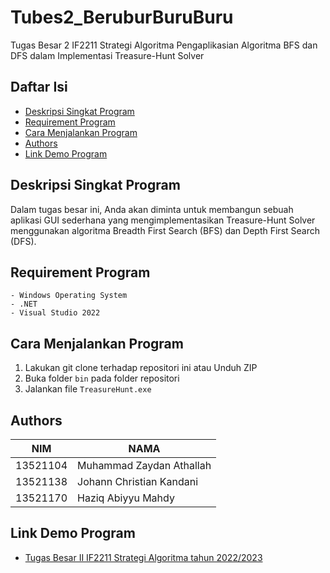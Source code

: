# Tubes2_BeruburBuruBuru
Tugas Besar 2 IF2211 Strategi Algoritma
Pengaplikasian Algoritma BFS dan DFS dalam Implementasi Treasure-Hunt Solver

## Daftar Isi
* [Deskripsi Singkat Program](#deskripsi-singkat-program)
* [Requirement Program](#requirement-program)
* [Cara Menjalankan Program](#cara-menjalankan-program)
* [Authors](#authors)
* [Link Demo Program](#link-demo-program)

## Deskripsi Singkat Program
Dalam tugas besar ini, Anda akan diminta untuk membangun sebuah aplikasi GUI sederhana yang mengimplementasikan Treasure-Hunt Solver menggunakan algoritma Breadth First Search (BFS) dan Depth First Search (DFS).

## Requirement Program
    - Windows Operating System
    - .NET
    - Visual Studio 2022

## Cara Menjalankan Program
1. Lakukan git clone terhadap repositori ini atau Unduh ZIP
2. Buka folder `bin` pada folder repositori
3. Jalankan file `TreasureHunt.exe`

## Authors

| NIM      | NAMA                        |
|----------|-----------------------------|
| 13521104 | Muhammad Zaydan Athallah    |
| 13521138 | Johann Christian Kandani    |
| 13521170 | Haziq Abiyyu Mahdy          |

## Link Demo Program
* [Tugas Besar II IF2211 Strategi Algoritma tahun 2022/2023]()